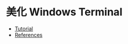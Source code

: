 # 美化 Windows Terminal

* [Tutorial](https://hackmd.io/@Yuuzi/wt)
* [References](https://www.youtube.com/watch?v=TY_YKz1uvws&ab_channel=DanielLaera)
